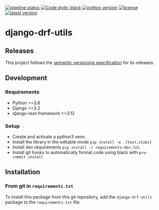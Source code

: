 [![pipeline status](https://gitlab.com/biomedit/django-drf-utils/badges/master/pipeline.svg)](https://gitlab.com/biomedit/django-drf-utils/-/commits/master)
[![Code style: black](https://img.shields.io/badge/code%20style-black-000000.svg)](https://github.com/psf/black)
[![python version](https://img.shields.io/pypi/pyversions/django-drf-utils.svg)](https://pypi.org/project/django-drf-utils)
[![license](https://img.shields.io/badge/License-LGPLv3-blue.svg)](https://www.gnu.org/licenses/lgpl-3.0)
[![latest version](https://img.shields.io/pypi/v/django-drf-utils.svg)](https://pypi.org/project/django-drf-utils)

# django-drf-utils

## Releases

This project follows the [semantic versioning specification](https://semver.org/) for its releases.

## Development

### Requirements

- Python >=3.8
- Django >=3.2
- django-rest-framework >=3.12

### Setup

- Create and activate a python3 venv.
- Install the library in the editable mode `pip install -e .[test,stubs]`
- Install dev requirements `pip install -r requirements-dev.txt`.
- Install git hooks to automatically format code using black with `pre-commit install`

## Installation

### From git in `requirements.txt`

To install this package from this git repository, add the `django-drf-utils` package to the `requirements.txt` file.
